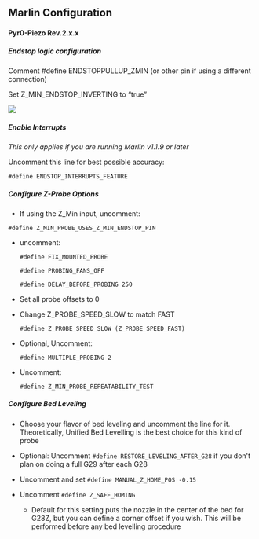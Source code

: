 Marlin Configuration
---------------------------
#### Pyr0-Piezo Rev.2.x.x
##### Endstop logic configuration
Comment #define ENDSTOPPULLUP_ZMIN (or other pin if using a different connection)

Set Z_MIN_ENDSTOP_INVERTING to “true”

![](../../assets/images/marlin-config/rev2.x-1.jpg)

##### Enable Interrupts
*This only applies if you are running Marlin v1.1.9 or later*

Uncomment this line for best possible accuracy:


`#define ENDSTOP_INTERRUPTS_FEATURE`

##### Configure Z-Probe Options

 - If using the Z_Min input, uncomment:

 `#define
Z_MIN_PROBE_USES_Z_MIN_ENDSTOP_PIN`

- uncomment:

  `#define FIX_MOUNTED_PROBE`

  `#define PROBING_FANS_OFF`

  `#define DELAY_BEFORE_PROBING 250`

- Set all probe offsets to 0
- Change Z_PROBE_SPEED_SLOW to match FAST

  `#define Z_PROBE_SPEED_SLOW (Z_PROBE_SPEED_FAST)`

- Optional, Uncomment:

  `#define MULTIPLE_PROBING 2`

- Uncomment:

  `#define Z_MIN_PROBE_REPEATABILITY_TEST`

##### Configure Bed Leveling

- Choose your flavor of bed leveling and uncomment the line for it. Theoretically, Unified Bed Levelling is the best choice for this kind of probe

- Optional: Uncomment `#define RESTORE_LEVELING_AFTER_G28` if you don't plan on doing a full G29 after each G28

- Uncomment and set `#define MANUAL_Z_HOME_POS -0.15`

- Uncomment `#define Z_SAFE_HOMING`
  - Default for this setting puts the nozzle in the center of the bed for G28Z, but you can define a corner offset if you wish. This will be performed before any bed levelling procedure
